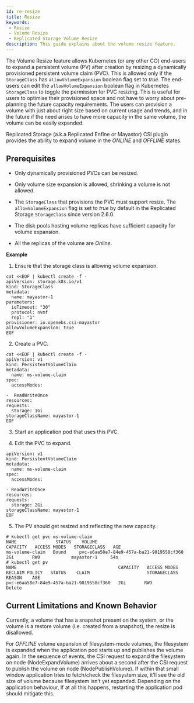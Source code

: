 ```yaml
---
id: re-resize
title: Resize
keywords:
 - Resize
 - Volume Resize
 - Replicated Storage Volume Resize
description: This guide explains about the volume resize feature.
---
```


The Volume Resize feature allows Kubernetes (or any other CO) end-users to expand a persistent volume (PV) after creation by resizing a dynamically provisioned persistent volume claim (PVC). This is allowed only if the `StorageClass` has `allowVolumeExpansion` boolean flag set to _true_. The end-users can edit the `allowVolumeExpansion` boolean flag in Kubernetes `StorageClass` to toggle the permission for PVC resizing. This is useful for users to optimise their provisioned space and not have to worry about pre-planning the future capacity requirements. The users can provision a volume with just about right size based on current usage and trends, and in the future if the need arises to have more capacity in the same volume, the volume can be easily expanded.

Replicated Storage (a.k.a Replicated Enfine or Mayastor) CSI plugin provides the ability to expand volume in the _ONLINE_ and _OFFLINE_ states.

## Prerequisites

- Only dynamically provisioned PVCs can be resized.

- Only volume size expansion is allowed, shrinking a volume is not allowed.

- The `StorageClass` that provisions the PVC must support resize. The `allowVolumeExpansion` flag is set to _true_ by default in the Replicated Storage `StorageClass` since version 2.6.0.

- The disk pools hosting volume replicas have sufficient capacity for volume expansion.

- All the replicas of the volume are _Online_.

**Example**

1. Ensure that the storage class is allowing volume expansion.

```
cat <<EOF | kubectl create -f -
apiVersion: storage.k8s.io/v1
kind: StorageClass
metadata:
  name: mayastor-1
parameters:
  ioTimeout: "30"
  protocol: nvmf
  repl: "1"
provisioner: io.openebs.csi-mayastor
allowVolumeExpansion: true
EOF
```

2. Create a PVC.

```
cat <<EOF | kubectl create -f -
apiVersion: v1
kind: PersistentVolumeClaim
metadata:
  name: ms-volume-claim
spec:
  accessModes:

-  ReadWriteOnce
resources:
requests:
  storage: 1Gi
storageClassName: mayastor-1
EOF
```

3. Start an application pod that uses this PVC.

4. Edit the PVC to expand.

```
apiVersion: v1
kind: PersistentVolumeClaim
metadata:
  name: ms-volume-claim
spec:
  accessModes:

- ReadWriteOnce
resources:
requests:
  storage: 2Gi
storageClassName: mayastor-1
EOF
```

5. The PV should get resized and reflecting the new capacity.

```
# kubectl get pvc ms-volume-claim
NAME               STATUS    VOLUME                                     CAPACITY   ACCESS MODES   STORAGECLASS   AGE
ms-volume-claim   Bound     pvc-e6aa58e7-84e9-457a-ba21-9819558cf360   2Gi       RWO            mayastor-1     54s
# kubectl get pv
NAME                                       CAPACITY   ACCESS MODES   RECLAIM POLICY   STATUS    CLAIM                      STORAGECLASS   REASON    AGE
pvc-e6aa58e7-84e9-457a-ba21-9819558cf360   2Gi       RWO            Delete  
```

## Current Limitations and Known Behavior

Currently, a volume that has a snapshot present on the system, or the volume is a restore volume (i.e. created from a snapshot), the resize is disallowed.

For _OFFLINE_ volume expansion of filesystem-mode volumes, the filesystem is expanded when the application pod starts up and publishes the volume again. In the sequence of events, the CSI request to expand the filesystem on node (NodeExpandVolume) arrives about a second after the CSI request to publish the volume on node (NodePublishVolume). If within that small window application tries to fetch/check the filesystem size, it’ll see the old size of volume because filesystem isn’t yet expanded. Depending on the application behaviour, If at all this happens, restarting the application pod should mitigate this.